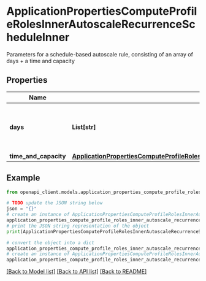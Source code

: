 # ApplicationPropertiesComputeProfileRolesInnerAutoscaleRecurrenceScheduleInner

Parameters for a schedule-based autoscale rule, consisting of an array of days + a time and capacity

## Properties

Name | Type | Description | Notes
------------ | ------------- | ------------- | -------------
**days** | **List[str]** | Days of the week for a schedule-based autoscale rule | [optional] 
**time_and_capacity** | [**ApplicationPropertiesComputeProfileRolesInnerAutoscaleRecurrenceScheduleInnerTimeAndCapacity**](ApplicationPropertiesComputeProfileRolesInnerAutoscaleRecurrenceScheduleInnerTimeAndCapacity.md) |  | [optional] 

## Example

```python
from openapi_client.models.application_properties_compute_profile_roles_inner_autoscale_recurrence_schedule_inner import ApplicationPropertiesComputeProfileRolesInnerAutoscaleRecurrenceScheduleInner

# TODO update the JSON string below
json = "{}"
# create an instance of ApplicationPropertiesComputeProfileRolesInnerAutoscaleRecurrenceScheduleInner from a JSON string
application_properties_compute_profile_roles_inner_autoscale_recurrence_schedule_inner_instance = ApplicationPropertiesComputeProfileRolesInnerAutoscaleRecurrenceScheduleInner.from_json(json)
# print the JSON string representation of the object
print(ApplicationPropertiesComputeProfileRolesInnerAutoscaleRecurrenceScheduleInner.to_json())

# convert the object into a dict
application_properties_compute_profile_roles_inner_autoscale_recurrence_schedule_inner_dict = application_properties_compute_profile_roles_inner_autoscale_recurrence_schedule_inner_instance.to_dict()
# create an instance of ApplicationPropertiesComputeProfileRolesInnerAutoscaleRecurrenceScheduleInner from a dict
application_properties_compute_profile_roles_inner_autoscale_recurrence_schedule_inner_from_dict = ApplicationPropertiesComputeProfileRolesInnerAutoscaleRecurrenceScheduleInner.from_dict(application_properties_compute_profile_roles_inner_autoscale_recurrence_schedule_inner_dict)
```
[[Back to Model list]](../README.md#documentation-for-models) [[Back to API list]](../README.md#documentation-for-api-endpoints) [[Back to README]](../README.md)


